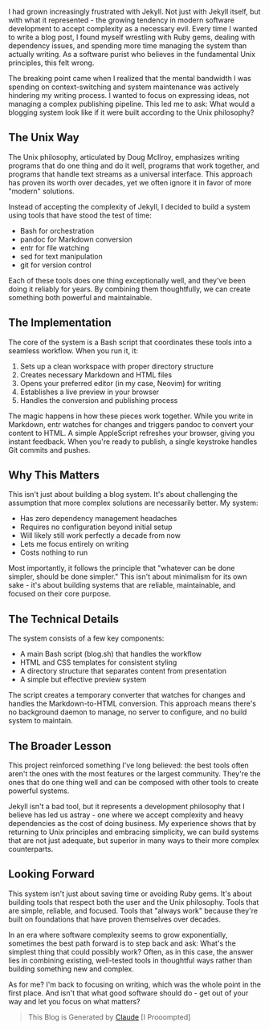 I had grown increasingly frustrated with Jekyll. Not just with Jekyll itself, but with what it represented - the growing tendency in modern software development to accept complexity as a necessary evil. Every time I wanted to write a blog post, I found myself wrestling with Ruby gems, dealing with dependency issues, and spending more time managing the system than actually writing. As a software purist who believes in the fundamental Unix principles, this felt wrong.

The breaking point came when I realized that the mental bandwidth I was spending on context-switching and system maintenance was actively hindering my writing process. I wanted to focus on expressing ideas, not managing a complex publishing pipeline. This led me to ask: What would a blogging system look like if it were built according to the Unix philosophy?

## The Unix Way

The Unix philosophy, articulated by Doug McIlroy, emphasizes writing programs that do one thing and do it well, programs that work together, and programs that handle text streams as a universal interface. This approach has proven its worth over decades, yet we often ignore it in favor of more "modern" solutions.

Instead of accepting the complexity of Jekyll, I decided to build a system using tools that have stood the test of time:
- Bash for orchestration
- pandoc for Markdown conversion
- entr for file watching
- sed for text manipulation
- git for version control

Each of these tools does one thing exceptionally well, and they've been doing it reliably for years. By combining them thoughtfully, we can create something both powerful and maintainable.

## The Implementation

The core of the system is a Bash script that coordinates these tools into a seamless workflow. When you run it, it:
1. Sets up a clean workspace with proper directory structure
2. Creates necessary Markdown and HTML files
3. Opens your preferred editor (in my case, Neovim) for writing
4. Establishes a live preview in your browser
5. Handles the conversion and publishing process

The magic happens in how these pieces work together. While you write in Markdown, entr watches for changes and triggers pandoc to convert your content to HTML. A simple AppleScript refreshes your browser, giving you instant feedback. When you're ready to publish, a single keystroke handles Git commits and pushes.

## Why This Matters

This isn't just about building a blog system. It's about challenging the assumption that more complex solutions are necessarily better. My system:
- Has zero dependency management headaches
- Requires no configuration beyond initial setup
- Will likely still work perfectly a decade from now
- Lets me focus entirely on writing
- Costs nothing to run

Most importantly, it follows the principle that "whatever can be done simpler, should be done simpler." This isn't about minimalism for its own sake - it's about building systems that are reliable, maintainable, and focused on their core purpose.

## The Technical Details

The system consists of a few key components:
- A main Bash script (blog.sh) that handles the workflow
- HTML and CSS templates for consistent styling
- A directory structure that separates content from presentation
- A simple but effective preview system

The script creates a temporary converter that watches for changes and handles the Markdown-to-HTML conversion. This approach means there's no background daemon to manage, no server to configure, and no build system to maintain.

## The Broader Lesson

This project reinforced something I've long believed: the best tools often aren't the ones with the most features or the largest community. They're the ones that do one thing well and can be composed with other tools to create powerful systems.

Jekyll isn't a bad tool, but it represents a development philosophy that I believe has led us astray - one where we accept complexity and heavy dependencies as the cost of doing business. My experience shows that by returning to Unix principles and embracing simplicity, we can build systems that are not just adequate, but superior in many ways to their more complex counterparts.

## Looking Forward

This system isn't just about saving time or avoiding Ruby gems. It's about building tools that respect both the user and the Unix philosophy. Tools that are simple, reliable, and focused. Tools that "always work" because they're built on foundations that have proven themselves over decades.

In an era where software complexity seems to grow exponentially, sometimes the best path forward is to step back and ask: What's the simplest thing that could possibly work? Often, as in this case, the answer lies in combining existing, well-tested tools in thoughtful ways rather than building something new and complex.

As for me? I'm back to focusing on writing, which was the whole point in the first place. And isn't that what good software should do - get out of your way and let you focus on what matters?

> This Blog is Generated by [Claude](https://claude.ai) [I Prooompted]
